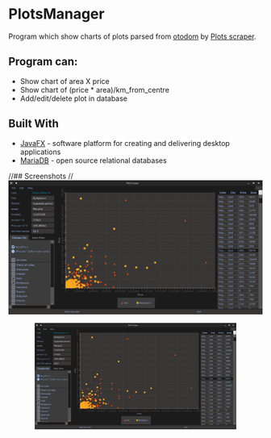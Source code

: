 # PlotsManager

Program which show charts of plots parsed from [otodom](www.otodom.pl) by [Plots scraper](https://github.com/Dimonium-239/Scraper).

## Program can:
- Show chart of area X price
- Show chart of (price * area)/km_from_centre
- Add/edit/delete plot in database

## Built With

* [JavaFX](https://openjfx.io/) - software platform for creating and delivering desktop applications
* [MariaDB](https://mariadb.org/) - open source relational databases

//## Screenshots 
//![ScreenShot](https://github.com/Dimonium-239/PlotsManager/blob/master/Screenshots/MainWindowPlots.png)
<div align="center">
    <img src="https://github.com/Dimonium-239/PlotsManager/blob/master/Screenshots/MainWindowPlots.png" width="400px"</img> 
</div>
